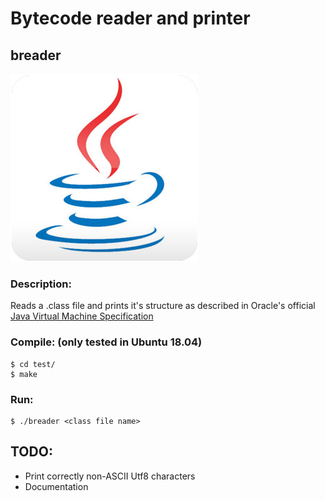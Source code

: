 # Bytecode reader and printer
## breader

![Java 8 Logo](./.javasrc/javalogo.jpg "Java Logo")

### Description:
Reads a .class file and prints it's structure as described in Oracle's official [Java Virtual Machine Specification](https://docs.oracle.com/javase/specs/jvms/se7/html/jvms-4.html "Documentation")

### Compile: (only tested in Ubuntu 18.04)
	$ cd test/
	$ make

### Run:
	$ ./breader <class file name>

## TODO:
* Print correctly non-ASCII Utf8 characters
* Documentation
